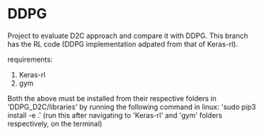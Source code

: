 # DDPG
Project to evaluate D2C approach and compare it with DDPG.
This branch has the RL code (DDPG implementation adpated from that of Keras-rl).

requirements:
1) Keras-rl 
2) gym

Both the above must be installed from their respective folders in 'DDPG_D2C/libraries' by running the following command in linux:
 'sudo pip3 install -e .' (run this after navigating to 'Keras-rl' and 'gym' folders respectively, on the terminal)

    
